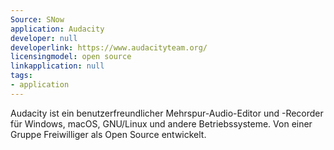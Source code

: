 ```yaml
---
Source: SNow
application: Audacity
developer: null
developerlink: https://www.audacityteam.org/
licensingmodel: open source
linkapplication: null
tags:
- application
---
```

Audacity ist ein benutzerfreundlicher Mehrspur-Audio-Editor und -Recorder für Windows, macOS, GNU/Linux und andere Betriebssysteme.
Von einer Gruppe Freiwilliger als Open Source entwickelt.

